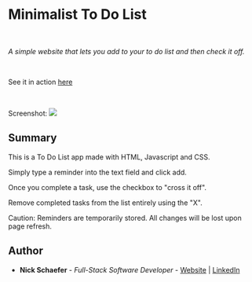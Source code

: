 # Minimalist To Do List

<br>

_A simple website that lets you add to your to do list and then check it off._

<br>

See it in action [here](https://naturalnick.github.io/to-do-list/)

<br>

Screenshot:
<image src="images/screenshot.png">

## Summary

This is a To Do List app made with HTML, Javascript and CSS.

Simply type a reminder into the text field and click add.

Once you complete a task, use the checkbox to "cross it off".

Remove completed tasks from the list entirely using the "X".

Caution: Reminders are temporarily stored. All changes will be lost upon page refresh.

## Author

- **Nick Schaefer** - _Full-Stack Software Developer_ - [Website](https://nschaefer.com/) | [LinkedIn](https://www.linkedin.com/in/nick-n-schaefer)
